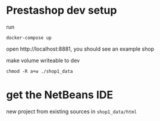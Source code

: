 # Prestashop dev setup
run
```shell
docker-compose up
```
open http://localhost:8881, you should see an example shop

make volume writeable to dev
```shell
chmod -R a+w ./shop1_data
```

# get the NetBeans IDE
new project from existing sources in `shop1_data/html`
